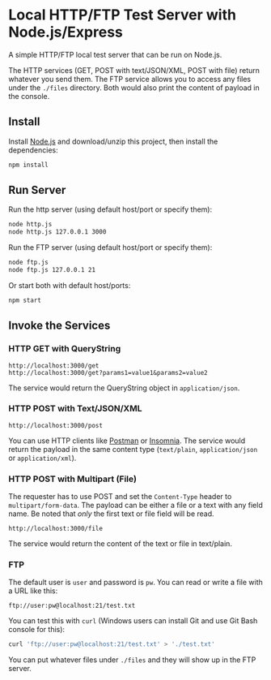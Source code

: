 # Local HTTP/FTP Test Server with Node.js/Express

A simple HTTP/FTP local test server that can be run on Node.js.

The HTTP services (GET, POST with text/JSON/XML, POST with file) return whatever you send them. The FTP service allows you to access any files under the ```./files``` directory. Both would also print the content of payload in the console.

## Install

Install [Node.js](https://nodejs.org/en/download/) and download/unzip this project, then install the dependencies:

```bash
npm install
```

## Run Server

Run the http server (using default host/port or specify them):

```bash
node http.js
node http.js 127.0.0.1 3000
```

Run the FTP server (using default host/port or specify them):

```bash
node ftp.js
node ftp.js 127.0.0.1 21
```

Or start both with default host/ports:

```bash
npm start
```

## Invoke the Services

### HTTP GET with QueryString

```
http://localhost:3000/get
http://localhost:3000/get?params1=value1&params2=value2
```

The service would return the QueryString object in ```application/json```.

### HTTP POST with Text/JSON/XML

```
http://localhost:3000/post
```

You can use HTTP clients like [Postman](https://www.postman.com/downloads/) or [Insomnia](https://insomnia.rest/download). The service would return the payload  in the same content type (```text/plain```, ```application/json``` or ```application/xml```).

### HTTP POST with Multipart (File)

The requester has to use POST and set the ```Content-Type``` header to ```multipart/form-data```. The payload can be either a file or a text with any field name. Be noted that *only* the first text or file field will be read.

```
http://localhost:3000/file
```

The service would return the content of the text or file in text/plain.

### FTP

The default user is ```user``` and password is ```pw```. You can read or write a file with a URL like this:

```
ftp://user:pw@localhost:21/test.txt
```

You can test this with ```curl``` (Windows users can install Git and use Git Bash console for this):

```bash
curl 'ftp://user:pw@localhost:21/test.txt' > './test.txt'
```

You can put whatever files under ```./files``` and they will show up in the FTP server.
